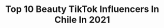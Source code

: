 ---
title: Top 10 Beauty TikTok Influencers In Chile In 2021
description: >-
  Find top beauty TikTok influencers in Chile in 2021. Most popular hashtags: #chile #parati #fyp #foryou.
platform: TikTok
hits: 10
text_top: Discover the best TikTok accounts on inBeat.
text_bottom: inBeat has 10 TikTok influencers like this in Chile for you to work with.
profiles:
  - username: "amvillanuevao"
    fullname: >-
      Ana María Villanueva
    bio: >-
      Sub-34 aburrida en cuarentena. El día va entre #teletrabajo, #tips, #diy y #Moño
    location: "Chile"
    followers: 2725
    engagement: 514
    commentsToLikes: 0.108522
    id: ckbex4moyh9c90j23m717nhx8
    verified: false
    hashtags: "#puq, #chile, #xyzbca, #petcheck"
  - username: "el.chequeteto"
    fullname: >-
      el.chequeteto
    bio: >-
      Espero poder sacarles aún que sea una sonrisa 💕🌚💕 📸Ig: el.chequeteto
    location: "Chile"
    followers: 47700
    engagement: 1535
    commentsToLikes: 0.039959
    id: ckahu9d42hlqh0i78bcpjw23u
    verified: false
    hashtags: "#fome, #anime, #comedia, #fyp"
  - username: "hotuititeao"
    fullname: >-
      Rapa Nui
    bio: >-
      From Rapa Nui 🗿 Preguntas al Instagram
    location: "Chile"
    followers: 25900
    engagement: 765
    commentsToLikes: 0.025885
    id: ckdbnwp27au570j23wmqbc8k2
    verified: false
    hashtags: "#anakena, #playa, #foryoupage, #amor"
  - username: ".camilapaz"
    fullname: >-
      Camila Paz
    bio: >-
      🏋️‍♀️🌎✈️
    location: "Chile"
    followers: 14600
    engagement: 768
    commentsToLikes: 0.023026
    id: ckcjk35oydpsg0j231t8tqata
    verified: false
    hashtags: "#parati, #haircut, #dancers, #humor"
  - username: "juliafernandescl"
    fullname: >-
      julia fernandes
    bio: >-
      Brazuka
    location: "Chile"
    followers: 74500
    engagement: 793
    commentsToLikes: 0.007022
    id: ckbez49dxk5iy0j2360qp4jm0
    verified: false
    hashtags: "#tiktokchallenge, #crazy, #friends, #love"
  - username: "minkiah"
    fullname: >-
      Steffi Teppola
    bio: >-
      stan mamamoo CL | FIN 💙
    location: "Chile"
    followers: 23500
    engagement: 1565
    commentsToLikes: 0.008503
    id: ck9tubz5el3800j78hccl23ic
    verified: false
    hashtags: "#idol, #foru, #kard, #fyp"
  - username: "soynusa"
    fullname: >-
      Orlando nuñez
    bio: >-
      Educador Internacional, experto en color y marketing para ESTILISTAS Mi página
    location: "Chile"
    followers: 54700
    engagement: 850
    commentsToLikes: 0.032542
    id: ckcoj9d6r4k1y0j236vl38oqe
    verified: false
    hashtags: "#cabello, #pelo, #hair, #genereacion"
  - username: "mitsukicristy"
    fullname: >-
      Mochii
    bio: >-
      Orgullosa de ser como soy una otaku dibujante y fujoshi 🎤🎨🎧🎵
    location: "Chile"
    followers: 5802
    engagement: 1868
    commentsToLikes: 0.018359
    id: ckc370y3uvxo20j23h87oamw0
    verified: false
    hashtags: "#dee, #victoria, #heavy, #chess"
  - username: "leonarjaspe"
    fullname: >-
      Leonar Jaspe
    bio: >-
      🇻🇪🌴Venezolano🌴🇻🇪 Luces💡🎞️ camara 🎥📸 acción 🎬🎙️
    location: "Chile"
    followers: 18600
    engagement: 1007
    commentsToLikes: 0.065614
    id: ck901yd1xbyr70j78k90jda09
    verified: false
    hashtags: "#vi, #colombia, #mexico, #argentina"
  - username: "sa_karina_stevia"
    fullname: >-
      Karii
    bio: >-
      Chilenita 🇨🇱 Me gusta mucho bailar🙈 Y me encanta reír 🤣🤭 Insta : mamii.kari
    location: "Chile"
    followers: 13200
    engagement: 1220
    commentsToLikes: 0.039690
    id: ck900wmy1atit0j78x9r7tf37
    verified: false
    hashtags: "#crecerjuntos, #argentina, #xyzbca, #chile"
---